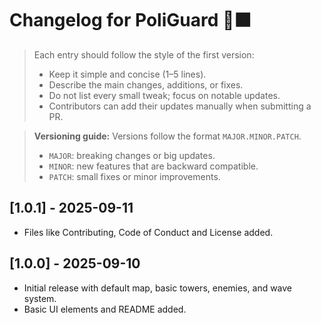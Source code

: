 # Changelog for PoliGuard 🏰🟧

> Each entry should follow the style of the first version:  
> - Keep it simple and concise (1–5 lines).  
> - Describe the main changes, additions, or fixes.  
> - Do not list every small tweak; focus on notable updates.  
> - Contributors can add their updates manually when submitting a PR.  

> **Versioning guide:** Versions follow the format `MAJOR.MINOR.PATCH`.  
> - `MAJOR`: breaking changes or big updates.  
> - `MINOR`: new features that are backward compatible.  
> - `PATCH`: small fixes or minor improvements.  

## [1.0.1] - 2025-09-11
- Files like Contributing, Code of Conduct and License added.

## [1.0.0] - 2025-09-10
- Initial release with default map, basic towers, enemies, and wave system.
- Basic UI elements and README added.
